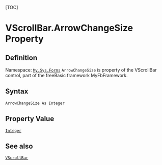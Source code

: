 [TOC]
# VScrollBar.ArrowChangeSize Property

## Definition
Namespace: [`My.Sys.Forms`](My.Sys.Forms.md)
`ArrowChangeSize` is property of the VScrollBar control, part of the freeBasic framework MyFbFramework.
## Syntax
```freeBasic
ArrowChangeSize As Integer
```
## Property Value
[`Integer`]("https://www.freebasic.net/wiki/KeyPgInteger")
## See also
[`VScrollBar`](VScrollBar.md)
